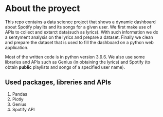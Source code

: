# About the proyect
This repo contains a data science project that shows a dynamic dashboard about Spotify playlits and its songs for a given user. We first make use of APIs to collect and extarct data(such as lyrics). With such information we do a sentyment analysis on the lyrics and prepare a dataset. Finally we clean and prepare the dataset that is used to fill the dashboard on a python web application. 

Most of the written code is in python version 3.9.6. We also use some libraries and APIs such as Genius (in obtaining the lyrics) and Spotify (to obtain **public** playlists and songs of a specified user name).

## Used packages, libreries and APIs ##

1. Pandas 
2. Plotly
3. Genius
4. Spotify API 
